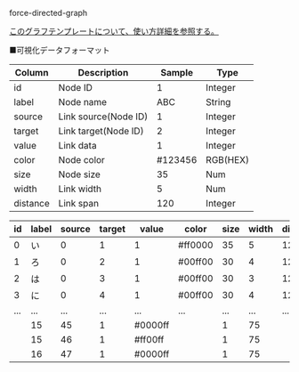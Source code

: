 force-directed-graph[このグラフテンプレートについて、使い方詳細を参照する。](https://github.com/e2d3/e2d3-contrib/blob/master/force-directed-graph/README.md "ReadMeを参照する。")  ■可視化データフォーマット|Column|Description|Sample|Type||---|---|---|---||id|Node ID|1|Integer||label|Node name|ABC|String||source|Link source(Node ID)|1|Integer||target|Link target(Node ID)|2|Integer||value|Link data|1|Integer||color|Node color|#123456|RGB(HEX)||size|Node size|35|Num||width|Link width|5|Num||distance|Link span|120|Integer||id|label|source|target|value|color|size|width|distance|  |---|---|---|---|---|---|---|---|---|  |0|い|0|1|1|#ff0000|35|5|120|  |1|ろ|0|2|1|#00ff00|30|4|120|  |2|は|0|3|1|#00ff00|30|3|120|  |3|に|0|4|1|#00ff00|30|4|120|  |...|...|...|...|...|...|...|...|...|  ||15|45|1|#0000ff||1|75|  ||15|46|1|#ff00ff||1|75|  ||16|47|1|#0000ff||1|75|  
